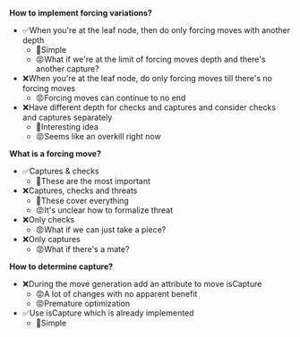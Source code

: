 **How to implement forcing variations?**
* ✅When you're at the leaf node, then do only forcing moves with another depth
    * 🙂Simple
    * 😡What if we're at the limit of forcing moves depth and there's another capture?
* ❌When you're at the leaf node, do only forcing moves till there's no forcing moves
    * 😡Forcing moves can continue to no end
* ❌Have different depth for checks and captures and consider checks and captures separately
    * 🙂Interesting idea
    * 😡Seems like an overkill right now


**What is a forcing move?**
* ✅Captures & checks
    * 🙂These are the most important
* ❌Captures, checks and threats
    * 🙂These cover everything
    * 😡It's unclear how to formalize threat
* ❌Only checks
    * 😡What if we can just take a piece?
* ❌Only captures
    * 😡What if there's a mate?


**How to determine capture?**
* ❌During the move generation add an attribute to move isCapture
    * 😡A lot of changes with no apparent benefit
    * 😡Premature optimization
* ✅Use isCapture which is already implemented
    * 🙂Simple